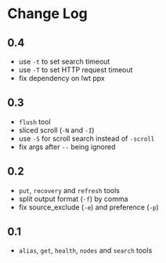 # Change Log

## 0.4
- use `-t` to set search timeout
- use `-T` to set HTTP request timeout
- fix dependency on lwt ppx

## 0.3
- `flush` tool
- sliced scroll (`-N` and `-I`)
- use `-S` for scroll search instead of `-scroll`
- fix args after `--` being ignored

## 0.2
- `put`, `recovery` and `refresh` tools
- split output format (`-f`) by comma
- fix source\_exclude (`-e`) and preference (`-p`)

## 0.1
- `alias`, `get`, `health`, `nodes` and `search` tools
